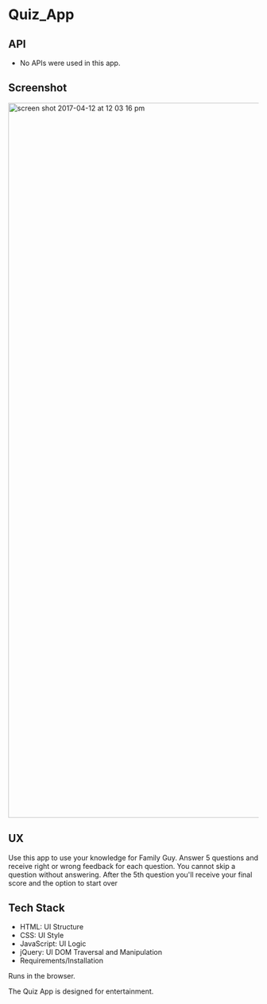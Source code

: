 # Quiz_App

## API

- No APIs were used in this app.

## Screenshot

<img width="1440" alt="screen shot 2017-04-12 at 12 03 16 pm" src="https://cloud.githubusercontent.com/assets/23091119/24975322/161bbb7c-1f7a-11e7-9eb5-44152f5272bf.png">



## UX

Use this app to use your knowledge for Family Guy. Answer 5 questions and receive right or wrong feedback for each question. You cannot skip a question without answering. After the 5th question you'll receive your final score and the option to start over

## Tech Stack

 * HTML: UI Structure
 * CSS: UI Style
 * JavaScript: UI Logic
 * jQuery: UI DOM Traversal and Manipulation
 * Requirements/Installation

Runs in the browser.

The Quiz App is designed for entertainment.
